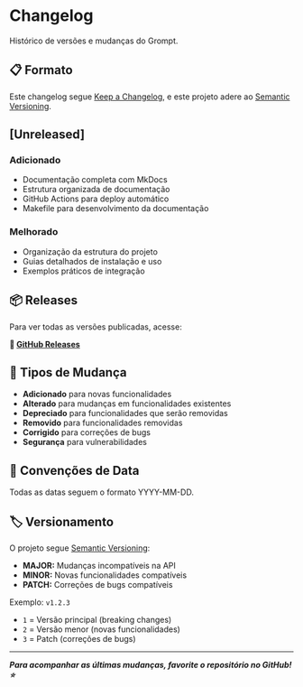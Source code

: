 # Changelog

Histórico de versões e mudanças do Grompt.

## 📋 Formato

Este changelog segue [Keep a Changelog](https://keepachangelog.com/pt-BR/1.0.0/),
e este projeto adere ao [Semantic Versioning](https://semver.org/lang/pt-BR/).

## [Unreleased]

### Adicionado

- Documentação completa com MkDocs
- Estrutura organizada de documentação
- GitHub Actions para deploy automático
- Makefile para desenvolvimento da documentação

### Melhorado

- Organização da estrutura do projeto
- Guias detalhados de instalação e uso
- Exemplos práticos de integração

## 📦 Releases

Para ver todas as versões publicadas, acesse:

**🔗 [GitHub Releases](https://github.com/kubex-ecosystem/grompt/releases)**

## 🔄 Tipos de Mudança

- **Adicionado** para novas funcionalidades
- **Alterado** para mudanças em funcionalidades existentes
- **Depreciado** para funcionalidades que serão removidas
- **Removido** para funcionalidades removidas
- **Corrigido** para correções de bugs
- **Segurança** para vulnerabilidades

## 📅 Convenções de Data

Todas as datas seguem o formato YYYY-MM-DD.

## 🏷️ Versionamento

O projeto segue [Semantic Versioning](https://semver.org/):

- **MAJOR:** Mudanças incompatíveis na API
- **MINOR:** Novas funcionalidades compatíveis
- **PATCH:** Correções de bugs compatíveis

Exemplo: `v1.2.3`

- `1` = Versão principal (breaking changes)
- `2` = Versão menor (novas funcionalidades)
- `3` = Patch (correções de bugs)

---

***Para acompanhar as últimas mudanças, favorite o repositório no GitHub! ⭐***

